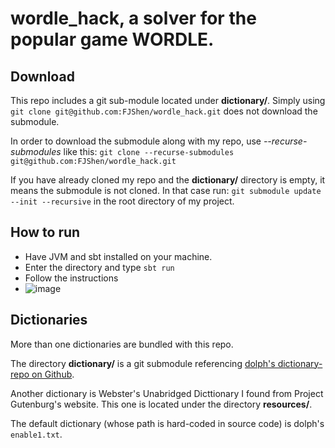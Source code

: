 # wordle_hack, a solver for the popular game WORDLE.
## Download
This repo includes a git sub-module located under  **dictionary/**. Simply using ```git clone git@github.com:FJShen/wordle_hack.git``` does not download the submodule. 

In order to download the submodule along with my repo, use *--recurse-submodules* like this: ```git clone --recurse-submodules git@github.com:FJShen/wordle_hack.git```

If you have already cloned my repo and the **dictionary/** directory is empty, it means the submodule is not cloned. In that case run: ```git submodule update --init --recursive```  in the root directory of my project. 

## How to run
- Have JVM and sbt installed on your machine.  
- Enter the directory and type ```sbt run```
- Follow the instructions
- ![image](https://user-images.githubusercontent.com/50934207/162050636-e31951d5-d0a0-44df-8c31-824209dbc985.png)

## Dictionaries
More than one dictionaries are bundled with this repo. 

The directory **dictionary/** is a git submodule referencing [dolph's dictionary-repo on Github](https://github.com/dolph/dictionary). 

Another dictionary is Webster's Unabridged Dicttionary I found from Project Gutenburg's website. This one is located under the directory **resources/**. 

The default dictionary (whose path is hard-coded in source code) is dolph's ```enable1.txt```. 
